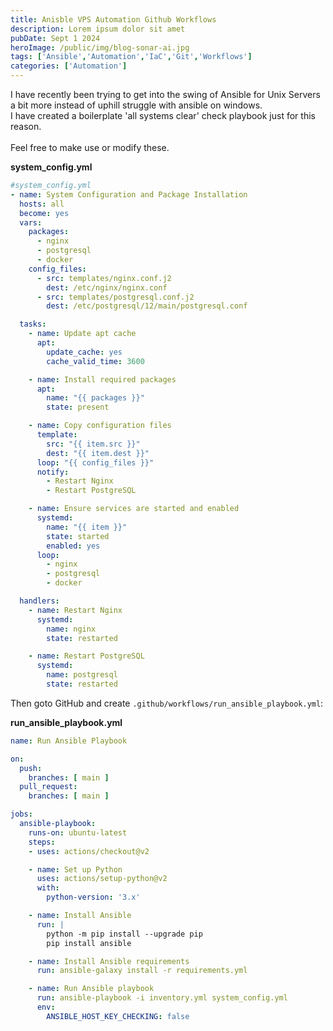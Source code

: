 ```yaml
---
title: Anisble VPS Automation Github Workflows
description: Lorem ipsum dolor sit amet
pubDate: Sept 1 2024
heroImage: /public/img/blog-sonar-ai.jpg
tags: ['Ansible','Automation','IaC','Git','Workflows']
categories: ['Automation']
---
```


I have recently been trying to get into the swing of Ansible for Unix Servers a bit more instead of uphill struggle with ansible on windows.  
I have created a boilerplate 'all systems clear' check playbook just for this reason.<br>
<br>Feel free to make use or modify these.

**system_config.yml**
```yml
#system_config.yml
- name: System Configuration and Package Installation
  hosts: all
  become: yes
  vars:
    packages:
      - nginx
      - postgresql
      - docker
    config_files:
      - src: templates/nginx.conf.j2
        dest: /etc/nginx/nginx.conf
      - src: templates/postgresql.conf.j2
        dest: /etc/postgresql/12/main/postgresql.conf

  tasks:
    - name: Update apt cache
      apt:
        update_cache: yes
        cache_valid_time: 3600

    - name: Install required packages
      apt:
        name: "{{ packages }}"
        state: present

    - name: Copy configuration files
      template:
        src: "{{ item.src }}"
        dest: "{{ item.dest }}"
      loop: "{{ config_files }}"
      notify:
        - Restart Nginx
        - Restart PostgreSQL

    - name: Ensure services are started and enabled
      systemd:
        name: "{{ item }}"
        state: started
        enabled: yes
      loop:
        - nginx
        - postgresql
        - docker

  handlers:
    - name: Restart Nginx
      systemd:
        name: nginx
        state: restarted

    - name: Restart PostgreSQL
      systemd:
        name: postgresql
        state: restarted
```

Then goto GitHub and create `.github/workflows/run_ansible_playbook.yml`:

**run_ansible_playbook.yml**
```yml
name: Run Ansible Playbook

on:
  push:
    branches: [ main ]
  pull_request:
    branches: [ main ]

jobs:
  ansible-playbook:
    runs-on: ubuntu-latest
    steps:
    - uses: actions/checkout@v2

    - name: Set up Python
      uses: actions/setup-python@v2
      with:
        python-version: '3.x'

    - name: Install Ansible
      run: |
        python -m pip install --upgrade pip
        pip install ansible

    - name: Install Ansible requirements
      run: ansible-galaxy install -r requirements.yml

    - name: Run Ansible playbook
      run: ansible-playbook -i inventory.yml system_config.yml
      env:
        ANSIBLE_HOST_KEY_CHECKING: false
```